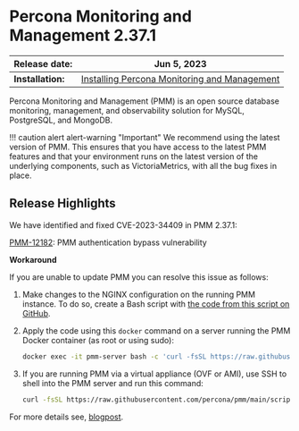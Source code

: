 # Percona Monitoring and Management 2.37.1

| **Release date:** | Jun 5, 2023                                                                                  |
| ----------------- | ----------------------------------------------------------------------------------------------- |
| **Installation:** | [Installing Percona Monitoring and Management](https://www.percona.com/software/pmm/quickstart) |

Percona Monitoring and Management (PMM) is an open source database monitoring, management, and observability solution for MySQL, PostgreSQL, and MongoDB.

!!! caution alert alert-warning "Important"
    We recommend using the latest version of PMM. This ensures that you have access to the latest PMM features and that your environment runs on the latest version of the underlying components, such as VictoriaMetrics, with all the bug fixes in place.

## Release Highlights

We have identified and fixed CVE-2023-34409 in PMM 2.37.1:

[PMM-12182](https://jira.percona.com/browse/PMM-12182): PMM authentication bypass vulnerability

**Workaround**

If you are unable to update PMM you can resolve this issue as follows:

1. Make changes to the NGINX configuration on the running PMM instance. To do so, create a Bash script with [the code from this script on GitHub](https://raw.githubusercontent.com/percona/pmm/main/scripts/authfix.sh). 

2. Apply the code using this `docker` command on a server running the PMM Docker container (as root or using sudo):
    ```sh
    docker exec -it pmm-server bash -c 'curl -fsSL https://raw.githubusercontent.com/percona/pmm/main/scripts/authfix.sh  | /bin/bash '
    ```
3. If you are running PMM via a virtual appliance (OVF or AMI), use SSH to shell into the PMM server and run this command:
    ```sh
    curl -fsSL https://raw.githubusercontent.com/percona/pmm/main/scripts/authfix.sh  | /bin/bash
    ```

For more details see, [blogpost](https://percona.com/blog/pmm-authentication-bypass-vulnerability-fixed-in-2-37-1/).

